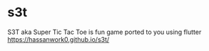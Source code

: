 # s3t
S3T aka Super Tic Tac Toe is fun game ported to you using flutter
https://hassanwork0.github.io/s3t/
